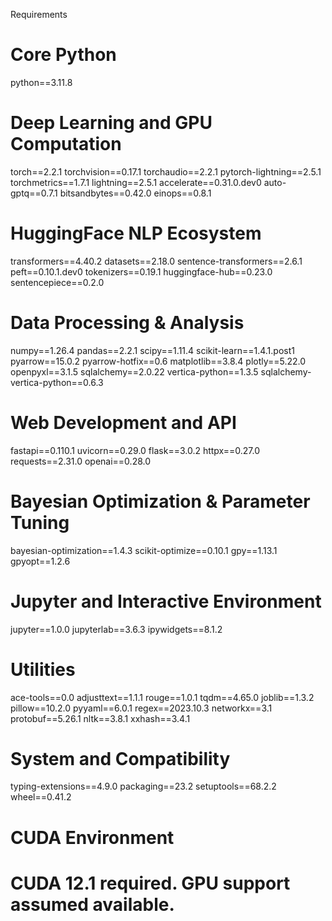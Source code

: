 
Requirements

# Core Python 
python==3.11.8

# Deep Learning and GPU Computation
torch==2.2.1
torchvision==0.17.1
torchaudio==2.2.1
pytorch-lightning==2.5.1
torchmetrics==1.7.1
lightning==2.5.1
accelerate==0.31.0.dev0
auto-gptq==0.7.1
bitsandbytes==0.42.0
einops==0.8.1

# HuggingFace NLP Ecosystem
transformers==4.40.2
datasets==2.18.0
sentence-transformers==2.6.1
peft==0.10.1.dev0
tokenizers==0.19.1
huggingface-hub==0.23.0
sentencepiece==0.2.0

# Data Processing & Analysis
numpy==1.26.4
pandas==2.2.1
scipy==1.11.4
scikit-learn==1.4.1.post1
pyarrow==15.0.2
pyarrow-hotfix==0.6
matplotlib==3.8.4
plotly==5.22.0
openpyxl==3.1.5
sqlalchemy==2.0.22
vertica-python==1.3.5
sqlalchemy-vertica-python==0.6.3

# Web Development and API
fastapi==0.110.1
uvicorn==0.29.0
flask==3.0.2
httpx==0.27.0
requests==2.31.0
openai==0.28.0

# Bayesian Optimization & Parameter Tuning
bayesian-optimization==1.4.3
scikit-optimize==0.10.1
gpy==1.13.1
gpyopt==1.2.6

# Jupyter and Interactive Environment
jupyter==1.0.0
jupyterlab==3.6.3
ipywidgets==8.1.2

# Utilities
ace-tools==0.0
adjusttext==1.1.1
rouge==1.0.1
tqdm==4.65.0
joblib==1.3.2
pillow==10.2.0
pyyaml==6.0.1
regex==2023.10.3
networkx==3.1
protobuf==5.26.1
nltk==3.8.1
xxhash==3.4.1

# System and Compatibility
typing-extensions==4.9.0
packaging==23.2
setuptools==68.2.2
wheel==0.41.2

# CUDA Environment
# CUDA 12.1 required. GPU support assumed available.


